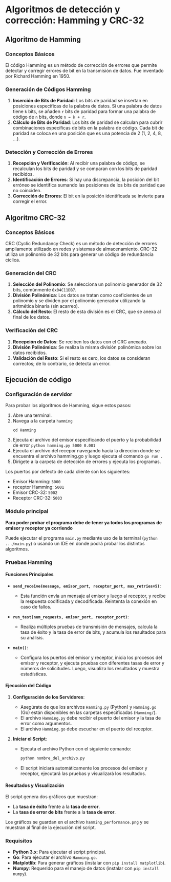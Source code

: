 
# Algoritmos de detección y corrección: Hamming y CRC-32 

## Algoritmo de Hamming

### Conceptos Básicos

El código Hamming es un método de corrección de errores que permite detectar y corregir errores de bit en la transmisión de datos. Fue inventado por Richard Hamming en 1950.

### Generación de Códigos Hamming

1. **Inserción de Bits de Paridad**: Los bits de paridad se insertan en posiciones específicas de la palabra de datos. Si una palabra de datos tiene `k` bits, se añaden `r` bits de paridad para formar una palabra de código de `n` bits, donde `n = k + r`.
2. **Cálculo de Bits de Paridad**: Los bits de paridad se calculan para cubrir combinaciones específicas de bits en la palabra de código. Cada bit de paridad se coloca en una posición que es una potencia de 2 (1, 2, 4, 8, ...).

### Detección y Corrección de Errores

1. **Recepción y Verificación**: Al recibir una palabra de código, se recalculan los bits de paridad y se comparan con los bits de paridad recibidos.
2. **Identificación de Errores**: Si hay una discrepancia, la posición del bit erróneo se identifica sumando las posiciones de los bits de paridad que no coinciden.
3. **Corrección de Errores**: El bit en la posición identificada se invierte para corregir el error.

## Algoritmo CRC-32

### Conceptos Básicos

CRC (Cyclic Redundancy Check) es un método de detección de errores ampliamente utilizado en redes y sistemas de almacenamiento. CRC-32 utiliza un polinomio de 32 bits para generar un código de redundancia cíclica.

### Generación del CRC

1. **Selección del Polinomio**: Se selecciona un polinomio generador de 32 bits, comúnmente `0x04C11DB7`.
2. **División Polinómica**: Los datos se tratan como coeficientes de un polinomio y se dividen por el polinomio generador utilizando la aritmética binaria (sin acarreo).
3. **Cálculo del Resto**: El resto de esta división es el CRC, que se anexa al final de los datos.

### Verificación del CRC

1. **Recepción de Datos**: Se reciben los datos con el CRC anexado.
2. **División Polinómica**: Se realiza la misma división polinómica sobre los datos recibidos.
3. **Validación del Resto**: Si el resto es cero, los datos se consideran correctos; de lo contrario, se detecta un error.

## Ejecución de código

### Configuración de servidor 

Para probar los algoritmos de Hamming, sigue estos pasos:

1. Abre una terminal.
2. Navega a la carpeta `hamming`
    ```
    cd Hamming 
    ```
3. Ejecuta el archivo del emisor  especificando el puerto y la probabilidad de error `python hamming.py 5000 0.001`
4. Ejecuta el archivo del recepor navegando hacia la direccion donde se encuentra el archivo hamming.go y luego ejecuta el comando `go run .`
5. Dirígete a la carpeta de detección de errores y ejecuta los programas.

Los puertos por defecto de cada cliente son los siguientes:
- Emisor Hamming: `5000`
- receptor Hamming: `5001`
- Emisor CRC-32: `5002`
- Receptor CRC-32: `5003`

### Módulo principal

**Para poder probar el programa debe de tener ya todos los programas de emisor y receptor ya corriendo**

Puede ejecutar el programa `main.py` mediante uso de la terminal (`python .../main.py`) o usando un IDE en donde podrá probar los distintos algoritmos.

### Pruebas Hamming

#### Funciones Principales

- **`send_receive(message, emisor_port, receptor_port, max_retries=5)`**:
  - Esta función envía un mensaje al emisor y luego al receptor, y recibe la respuesta codificada y decodificada. Reintenta la conexión en caso de fallos.
  
- **`run_test(num_requests, emisor_port, receptor_port)`**:
  - Realiza múltiples pruebas de transmisión de mensajes, calcula la tasa de éxito y la tasa de error de bits, y acumula los resultados para su análisis.
  
- **`main()`**:
  - Configura los puertos del emisor y receptor, inicia los procesos del emisor y receptor, y ejecuta pruebas con diferentes tasas de error y números de solicitudes. Luego, visualiza los resultados y muestra estadísticas.

#### Ejecución del Código

1. **Configuración de los Servidores**:
   - Asegúrate de que los archivos `Hamming.py` (Python) y `Hamming.go` (Go) están disponibles en las carpetas especificadas (`Hamming/`).
   - El archivo `Hamming.py` debe recibir el puerto del emisor y la tasa de error como argumentos.
   - El archivo `Hamming.go` debe escuchar en el puerto del receptor.

2. **Iniciar el Script**:
   - Ejecuta el archivo Python con el siguiente comando:
     ```bash
     python nombre_del_archivo.py
     ```
   - El script iniciará automáticamente los procesos del emisor y receptor, ejecutará las pruebas y visualizará los resultados.

#### Resultados y Visualización

El script genera dos gráficos que muestran:
- La **tasa de éxito** frente a la **tasa de error**.
- La **tasa de error de bits** frente a la **tasa de error**.

Los gráficos se guardan en el archivo `hamming_performance.png` y se muestran al final de la ejecución del script.

### Requisitos

- **Python 3.x**: Para ejecutar el script principal.
- **Go**: Para ejecutar el archivo `Hamming.go`.
- **Matplotlib**: Para generar gráficos (instalar con `pip install matplotlib`).
- **Numpy**: Requerido para el manejo de datos (instalar con `pip install numpy`).



